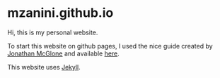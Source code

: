 # mzanini.github.io
Hi, this is my personal website. 

To start this website on github pages, I used the nice guide created by [Jonathan McGlone](http://jmcglone.com/) and available [here](http://jmcglone.com/guides/github-pages/). 

This website uses [Jekyll](https://jekyllrb.com/). 

